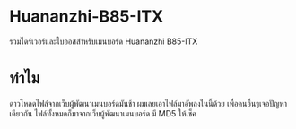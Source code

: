 # Huananzhi-B85-ITX
รวมไดร์เวอร์และไบออสสำหรับเมนบอร์ด Huananzhi B85-ITX

# ทำไม
ดาวโหลดไฟล์จากเว็บผู้พัฒนาเมนบอร์ดมันช้า ผมเลยเอาไฟล์มาอัพลงในนี้ด้วย เพื่อคนอื่นๆเจอปัญหาเดียวกัน ไฟล์ทั้งหมดก็มาจากเว็บผู้พัฒนาเมนบอร์ด มี MD5 ให้เช็ค
